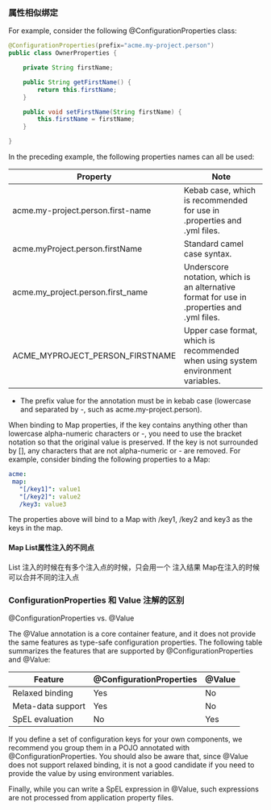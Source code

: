 ### 属性相似绑定
For example, consider the following @ConfigurationProperties class:
```java
@ConfigurationProperties(prefix="acme.my-project.person")
public class OwnerProperties {

	private String firstName;

	public String getFirstName() {
		return this.firstName;
	}

	public void setFirstName(String firstName) {
		this.firstName = firstName;
	}

}
```
In the preceding example, the following properties names can all be used:

| Property | Note |
| --------|--------|
|acme.my-project.person.first-name | Kebab case, which is recommended for use in .properties and .yml files.
|acme.myProject.person.firstName   |  Standard camel case syntax.
| acme.my_project.person.first_name | Underscore notation, which is an alternative format for use in .properties and .yml files. 
| ACME_MYPROJECT_PERSON_FIRSTNAME | Upper case format, which is recommended when using system environment variables.

- The prefix value for the annotation must be in kebab case (lowercase and separated by -, such as acme.my-project.person).


When binding to Map properties, if the key contains anything other than lowercase alpha-numeric characters or -, 
you need to use the bracket notation so that the original value is preserved. If the key is not surrounded by [],
 any characters that are not alpha-numeric or - are removed. For example, consider binding the following properties to a Map:
 ```yml
 acme:
  map:
    "[/key1]": value1
    "[/key2]": value2
    /key3: value3
 ```
 
 The properties above will bind to a Map with /key1, /key2 and key3 as the keys in the map.
 
 
 ####  Map List属性注入的不同点
 List 注入的时候在有多个注入点的时候，只会用一个 注入结果
 Map在注入的时候可以合并不同的注入点
 
 ###  ConfigurationProperties  和 Value 注解的区别
 
 @ConfigurationProperties vs. @Value
 
 The @Value annotation is a core container feature, and it does not provide the same features as type-safe configuration properties. The following table summarizes the features that are supported by @ConfigurationProperties and @Value:
 
 
 | Feature |	@ConfigurationProperties	|@Value
 | -----------| -------------| -------------|
 |Relaxed binding |Yes   |No
| Meta-data support |Yes  | No
|SpEL evaluation  | No  | Yes
 
 If you define a set of configuration keys for your own components, we recommend you group them in a POJO 
 annotated with @ConfigurationProperties. You should also be aware that, since @Value does not support relaxed binding,
  it is not a good candidate if you need to provide the value by using environment variables.
 
 Finally, while you can write a SpEL expression in @Value, such expressions are not processed from application property files.